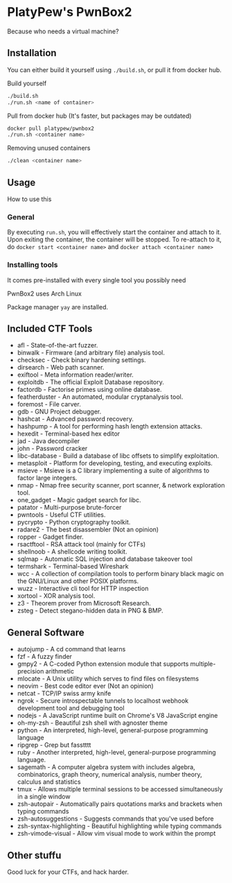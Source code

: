 # PlatyPew's PwnBox2
Because who needs a virtual machine?

## Installation
You can either build it yourself using `./build.sh`, or pull it from docker hub.

Build yourself
```bash
./build.sh
./run.sh <name of container>
```

Pull from docker hub (It's faster, but packages may be outdated)
```bash
docker pull platypew/pwnbox2
./run.sh <container name>
```

Removing unused containers
```bash
./clean <container name>
```

## Usage
How to use this

### General
By executing `run.sh`, you will effectively start the container and attach to it.
Upon exiting the container, the container will be stopped. To re-attach to it, do `docker start <container name>` and `docker attach <container name>`

### Installing tools
It comes pre-installed with every single tool you possibly need

PwnBox2 uses Arch Linux

Package manager `yay` are installed.

## Included CTF Tools
- afl - State-of-the-art fuzzer.
- binwalk - Firmware (and arbitrary file) analysis tool.
- checksec - Check binary hardening settings.
- dirsearch - Web path scanner.
- exiftool - Meta information reader/writer.
- exploitdb - The official Exploit Database repository.
- factordb - Factorise primes using online database.
- featherduster - An automated, modular cryptanalysis tool.
- foremost - File carver.
- gdb - GNU Project debugger.
- hashcat - Advanced password recovery.
- hashpump - A tool for performing hash length extension attacks.
- hexedit - Terminal-based hex editor
- jad - Java decompiler
- john - Password cracker
- libc-database - Build a database of libc offsets to simplify exploitation.
- metasploit - Platform for developing, testing, and executing exploits.
- msieve - Msieve is a C library implementing a suite of algorithms to factor large integers.
- nmap - Nmap free security scanner, port scanner, & network exploration tool.
- one_gadget - Magic gadget search for libc.
- patator - Multi-purpose brute-forcer
- pwntools - Useful CTF utilities.
- pycrypto - Python cryptography toolkit.
- radare2 - The best disassembler (Not an opinion)
- ropper - Gadget finder.
- rsactftool - RSA attack tool (mainly for CTFs)
- shellnoob - A shellcode writing toolkit.
- sqlmap - Automatic SQL injection and database takeover tool
- termshark - Terminal-based Wireshark
- wcc - A collection of compilation tools to perform binary black magic on the GNU/Linux and other POSIX platforms.
- wuzz - Interactive cli tool for HTTP inspection
- xortool - XOR analysis tool.
- z3 - Theorem prover from Microsoft Research.
- zsteg - Detect stegano-hidden data in PNG & BMP.

## General Software
- autojump - A cd command that learns
- fzf - A fuzzy finder
- gmpy2 - A C-coded Python extension module that supports multiple-precision arithmetic
- mlocate - A Unix utility which serves to find files on filesystems
- neovim - Best code editor ever (Not an opinion)
- netcat - TCP/IP swiss army knife
- ngrok - Secure introspectable tunnels to localhost webhook development tool and debugging tool
- nodejs - A JavaScript runtime built on Chrome's V8 JavaScript engine
- oh-my-zsh - Beautiful zsh shell with agnoster theme
- python - An interpreted, high-level, general-purpose programming language
- ripgrep - Grep but fasstttt
- ruby - Another interpreted, high-level, general-purpose programming language.
- sagemath - A computer algebra system with includes algebra, combinatorics, graph theory, numerical analysis, number theory, calculus and statistics
- tmux - Allows multiple terminal sessions to be accessed simultaneously in a single window
- zsh-autopair - Automatically pairs quotations marks and brackets when typing commands
- zsh-autosuggestions - Suggests commands that you've used before
- zsh-syntax-highlighting - Beautiful highlighting while typing commands
- zsh-vimode-visual - Allow vim visual mode to work within the prompt

## Other stuffu
Good luck for your CTFs, and hack harder.

